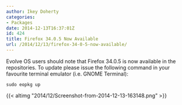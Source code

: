 ```yaml
---
author: Ikey Doherty
categories:
- Packages
date: 2014-12-13T16:37:01Z
id: 424
title: Firefox 34.0.5 Now Available
url: /2014/12/13/firefox-34-0-5-now-available/
---
```


Evolve OS users should note that Firefox 34.0.5 is now available in the repositories. To update please issue the following command in your favourite terminal 
emulator (i.e. GNOME Terminal):

```
sudo eopkg up
```

{{< altimg "2014/12/Screenshot-from-2014-12-13-163148.png" >}}